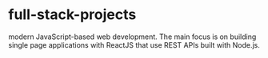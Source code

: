 # full-stack-projects
modern JavaScript-based web development. The main focus is on building single page applications with ReactJS that use REST APIs built with Node.js.
